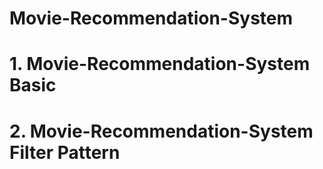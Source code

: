 # Movie-Recommendation-System
# 1. Movie-Recommendation-System Basic
# 2. Movie-Recommendation-System Filter Pattern

